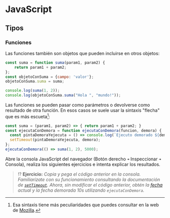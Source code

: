# JavaScript
## Tipos

### Funciones

Las funciones también son objetos que pueden incluirse en otros objetos:

```js
const suma = function suma(param1, param2) {
    return param1 + param2;
};
const objetoConSuma = {campo: 'valor'};
objetoConSuma.suma = suma;

console.log(suma(1, 2));
console.log(objetoConSuma.suma("Hola ", "mundo!"));
```

Las funciones se pueden pasar como parámetros o devolverse como resultado de otra función. En esos casos se suele usar la sintaxis "flecha" que es más escueta[^1]:

```js
const suma = (param1, param2) => { return param1 + param2; }
const ejecutaConDemora = function ejecutaConDemora(funcion, demora) {
  const pintaDemoraYejecuta = () => console.log(`Ejecuto demorado ${demora / 1000}s:`, funcion());
  setTimeout(pintaDemoraYejecuta, demora);
};
ejecutaConDemora(() => suma(1, 2), 5000);
```

Abre la consola JavaScript del navegador (Botón derecho `➜` Inspeccionar `➜` Consola), realiza los siguientes ejercicios e intenta explicar los resultados.

> ⁉️ **Ejercicio:** _Copia y pega el código anterior en la consola. Familiarízate con su funcionamiento consultando la documentación de [`setTimeout`](https://developer.mozilla.org/en-US/docs/Web/API/setTimeout). Ahora, sin modificar el código anterior, obtén la [fecha](https://developer.mozilla.org/en-US/docs/Web/JavaScript/Reference/Global_Objects/Date) actual y la fecha demorada 10s utilizando `ejecutaConDemora`._


[^1]: Esa sintaxis tiene más peculiaridades que puedes consultar en la web de [Mozilla](https://developer.mozilla.org/en-US/docs/Web/JavaScript/Reference/Functions/Arrow_functions).



